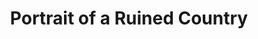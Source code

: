 ---
pid: CH23
title: Portrait of a Ruined Country
location_transcription: Center City
zipcode: NJ08102
outside_phl: Camden NJ
neighborhood: 
age: '27'
age_range: 20-29
instagram: 
image_file_name: CH_23.jpg
proposal_transcription: |-
  A mural depicting the future of America/world in Human manufactured catastrophy's are allowed to occur. Depict the results of Nuclear Warfare, conventional warfare, famine, drought, hate, indifference, etc.
  The idea is similar to awakening a soundly sleeping person with cold water followed by a slap in the face.
topic: Inequality,Social Justice,Violence
topic_summary: 0, 0, 0
type: Mural
keywords_other: 
credit: Clarence
image_labels: 
twitter: 
facebook: 
permalink: "/monuments/ch23/"
layout: item-page
---